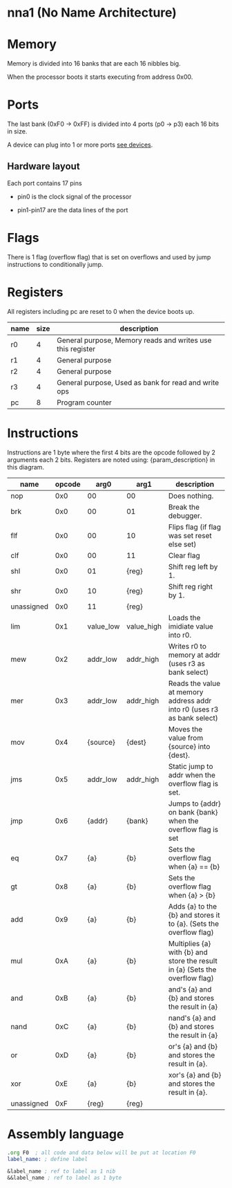 # nna1 (No Name Architecture)

# Memory
Memory is divided into 16 banks that are each 16 nibbles big.

When the processor boots it starts executing from address 0x00.

# Ports
The last bank (0xF0 -> 0xFF) is divided into 4 ports (p0 -> p3) each 16 bits in size.

A device can plug into 1 or more ports [see devices](devices.md).

## Hardware layout
Each port contains 17 pins

- pin0 is the clock signal of the processor

- pin1-pin17 are the data lines of the port


# Flags
There is 1 flag (overflow flag) that is set on overflows and used by jump instructions to conditionally jump.

# Registers
All registers including pc are reset to 0 when the device boots up.

| name | size | description                                                |
|------|------|------------------------------------------------------------|
| r0   | 4    | General purpose, Memory reads and writes use this register |
| r1   | 4    | General purpose                                            |
| r2   | 4    | General purpose                                            |
| r3   | 4    | General purpose, Used as bank for read and write ops       |
| pc   | 8    | Program counter                                            |

# Instructions
Instructions are 1 byte where the first 4 bits are the opcode followed by 2 arguments each 2 bits.
Registers are noted using: {param_description} in this diagram.

| name       | opcode | arg0      | arg1       | description                                                                  |
|------------|--------|-----------|------------|------------------------------------------------------------------------------|
| nop        | 0x0    | 00        | 00         | Does nothing.                                                                |
| brk        | 0x0    | 00        | 01         | Break the debugger.                                                          |
| flf        | 0x0    | 00        | 10         | Flips flag (if flag was set reset else set)                                  |
| clf        | 0x0    | 00        | 11         | Clear flag                                                                   |
| shl        | 0x0    | 01        | {reg}      | Shift reg left by 1.                                                         |
| shr        | 0x0    | 10        | {reg}      | Shift reg right by 1.                                                        |
| unassigned | 0x0    | 11        | {reg}      |                                                                              |
| lim        | 0x1    | value_low | value_high | Loads the imidiate value into r0.                                            |
| mew        | 0x2    | addr_low  | addr_high  | Writes r0 to memory at addr (uses r3 as bank select)                         |
| mer        | 0x3    | addr_low  | addr_high  | Reads the value at memory address addr into r0 (uses r3 as bank select)      |
| mov        | 0x4    | {source}  | {dest}     | Moves the value from {source} into {dest}.                                   |
| jms        | 0x5    | addr_low  | addr_high  | Static jump to addr when the overflow flag is set.                           |
| jmp        | 0x6    | {addr}    | {bank}     | Jumps to {addr} on bank {bank} when the overflow flag is set                 |
| eq         | 0x7    | {a}       | {b}        | Sets the overflow flag when {a} == {b}                                       |
| gt         | 0x8    | {a}       | {b}        | Sets the overflow flag when {a} > {b}                                        |
| add        | 0x9    | {a}       | {b}        | Adds {a} to the {b} and stores it to {a}. (Sets the overflow flag)           |
| mul        | 0xA    | {a}       | {b}        | Multiplies {a} with {b} and store the result in {a} (Sets the overflow flag) |
| and        | 0xB    | {a}       | {b}        | and's {a} and {b} and stores the result in {a}                               |
| nand       | 0xC    | {a}       | {b}        | nand's {a} and {b} and stores the result in {a}                              |
| or         | 0xD    | {a}       | {b}        | or's {a} and {b} and stores the result in {a}.                               |
| xor        | 0xE    | {a}       | {b}        | xor's {a} and {b} and stores the result in {a}.                              |
| unassigned | 0xF    | {reg}     | {reg}      |                                                                              |


# Assembly language

```asm
.org F0  ; all code and data below will be put at location F0
label_name: ; define label

&label_name ; ref to label as 1 nib
&&label_name ; ref to label as 1 byte
```
